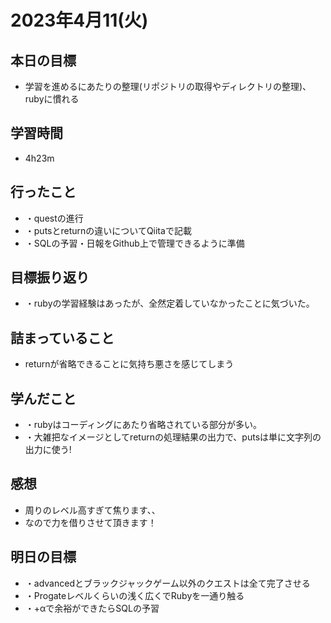# 2023年4月11(火)

## 本日の目標
- 学習を進めるにあたりの整理(リポジトリの取得やディレクトリの整理)、rubyに慣れる

## 学習時間
- 4h23m

## 行ったこと
- ・questの進行
- ・putsとreturnの違いについてQiitaで記載
- ・SQLの予習・日報をGithub上で管理できるように準備

## 目標振り返り
- ・rubyの学習経験はあったが、全然定着していなかったことに気づいた。

## 詰まっていること
- returnが省略できることに気持ち悪さを感じてしまう

## 学んだこと
- ・rubyはコーディングにあたり省略されている部分が多い。
- ・大雑把なイメージとしてreturnの処理結果の出力で、putsは単に文字列の出力に使う!

## 感想
- 周りのレベル高すぎて焦ります、、
- なので力を借りさせて頂きます！

## 明日の目標
- ・advancedとブラックジャックゲーム以外のクエストは全て完了させる
- ・Progateレベルくらいの浅く広くでRubyを一通り触る
- ・+αで余裕ができたらSQLの予習
